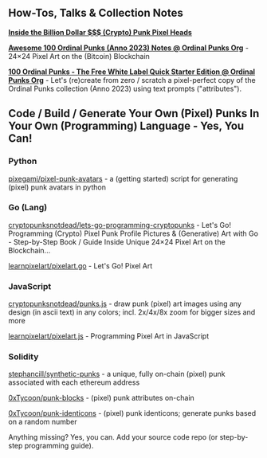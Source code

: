 ## How-Tos, Talks  & Collection Notes


[**Inside the Billion Dollar $$$ (Crypto) Punk Pixel Heads**](https://github.com/geraldb/talks/blob/master/insidepunks.md)

[**Awesome 100 Ordinal Punks (Anno 2023) Notes @ Ordinal Punks Org**](https://github.com/ordinalpunks/awesome-ordinalpunks) - 24×24 Pixel Art on the (Bitcoin) Blockchain


[**100 Ordinal Punks - The Free White Label Quick Starter Edition @ Ordinal Punks Org**](https://github.com/ordinalpunks/ordinalpunks.starter) - Let's (re)create from zero / scratch a pixel-perfect
copy of the Ordinal Punks collection (Anno 2023) using text prompts ("attributes").






## Code / Build / Generate Your Own (Pixel) Punks In Your Own (Programming) Language - Yes, You Can!


### Python


[pixegami/pixel-punk-avatars](https://github.com/pixegami/pixel-punk-avatars) - a (getting started) script for generating (pixel) punk avatars in python



### Go (Lang)

[cryptopunksnotdead/lets-go-programming-cryptopunks](https://github.com/cryptopunksnotdead/lets-go-programming-cryptopunks) - Let's Go! Programming (Crypto) Pixel Punk Profile Pictures & (Generative) Art with Go - Step-by-Step Book / Guide Inside Unique 24×24 Pixel Art on the Blockchain...

[learnpixelart/pixelart.go](https://github.com/learnpixelart/pixelart.go) - Let's Go! Pixel Art



### JavaScript

[cryptopunksnotdead/punks.js](https://github.com/cryptopunksnotdead/punks.js) - draw punk (pixel) art images using any design (in ascii text) in any colors; incl. 2x/4x/8x zoom for bigger sizes and more

[learnpixelart/pixelart.js](https://github.com/learnpixelart/pixelart.js) - Programming Pixel Art in JavaScript




### Solidity


[stephancill/synthetic-punks](https://github.com/stephancill/synthetic-punks) - a unique, fully on-chain (pixel) punk associated with each ethereum address

[0xTycoon/punk-blocks](https://github.com/0xTycoon/punk-blocks) - (pixel) punk attributes on-chain

[0xTycoon/punk-identicons](https://github.com/0xTycoon/punk-identicons) - (pixel) punk identicons; generate punks based on a random number


Anything missing? Yes, you can. Add your source code repo (or step-by-step programming guide).
